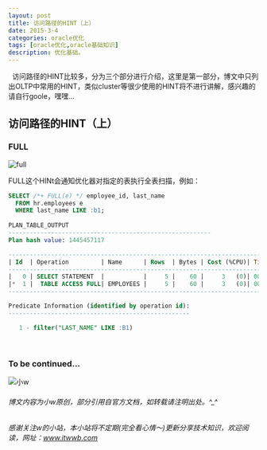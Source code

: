 ```yaml
---
layout: post
title: 访问路径的HINT（上）
date: 2015-3-4
categories: oracle优化
tags: [oracle优化,oracle基础知识]
description: 优化基础。
---
```

 
访问路径的HINT比较多，分为三个部分进行介绍，这里是第一部分，博文中只列出OLTP中常用的HINT，类似cluster等很少使用的HINT将不进行讲解，感兴趣的请自行goole，嘿嘿...

## 访问路径的HINT（上）

### FULL
![full](https://docs.oracle.com/cd/E11882_01/server.112/e41084/img/full_hint.gif)

FULL这个HINt会通知优化器对指定的表执行全表扫描，例如：

```sql
SELECT /*+ FULL(e) */ employee_id, last_name
  FROM hr.employees e
  WHERE last_name LIKE :b1;
  
PLAN_TABLE_OUTPUT
---------------------------------------------------------
Plan hash value: 1445457117

-------------------------------------------------------------------------------
| Id  | Operation         | Name      | Rows  | Bytes | Cost (%CPU)| Time     |
-------------------------------------------------------------------------------
|   0 | SELECT STATEMENT  |           |     5 |    60 |     3   (0)| 00:00:01 |
|*  1 |  TABLE ACCESS FULL| EMPLOYEES |     5 |    60 |     3   (0)| 00:00:01 |
-------------------------------------------------------------------------------

Predicate Information (identified by operation id):
---------------------------------------------------

   1 - filter("LAST_NAME" LIKE :B1)
```





 
### To be continued...

![小w](https://wx2.sinaimg.cn/mw1024/891ecf4fly1fr361nvrcnj207w07sad7.jpg)
###### 博文内容为小w原创，部分引用自官方文档，如转载请注明出处。^_^
###### 感谢关注w的小站，本小站将不定期(完全看心情～)更新分享技术知识，欢迎阅读，网址：www.itwwb.com
